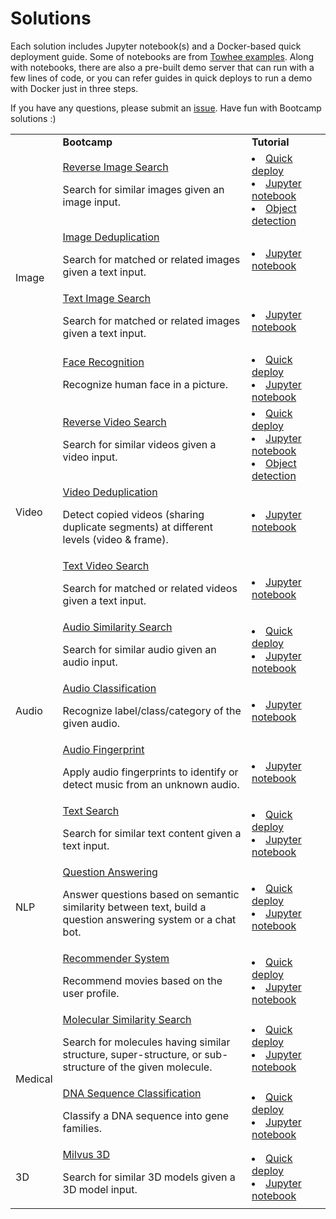 # Solutions
Each solution includes Jupyter notebook(s) and a Docker-based quick deployment guide.
Some of notebooks are from [Towhee examples](https://github.com/towhee-io/examples).
Along with notebooks, there are also a pre-built demo server that can run with a few lines of code,
or you can refer guides in quick deploys to run a demo with Docker just in three steps.

If you have any questions, please submit an [issue](https://github.com/milvus-io/bootcamp/issues/new/choose).
Have fun with Bootcamp solutions :)

<table>
    <tr>
        <td><b></b></td>
        <td width="60%"><b>Bootcamp</b></td>
        <td><b>Tutorial</b></td>
    </tr>
    <tr>
        <td rowspan="4">Image</td>
        <td >
            <a href="./image/reverse_image_search">Reverse Image Search</a>
            <p>Search for similar images given an image input.</p>
        </td>
        <td>
            <li><a href="./image/reverse_image_search/quick_deploy">Quick deploy</a></li>
            <li><a href="https://github.com/towhee-io/examples/tree/main/image/reverse_image_search">Jupyter notebook</a></li>
            <li><a href="./image/reverse_image_search/object_detection">Object detection</a></li>
        </td>
    </tr>
    <tr>
        <td>
            <a href="">Image Deduplication</a>
            <p>Search for matched or related images given a text input.</p>
        </td>
        <td>
            <!-- li><a href="">Quick deploy</a></li-->
            <li><a href="https://github.com/towhee-io/examples/tree/main/image/image_deduplication">Jupyter notebook</a></li>
        </td>
    </tr>
    <tr>
        <td>
            <a href="./image/text_image_search">Text Image Search</a>
            <p>Search for matched or related images given a text input.</p>
        </td>
        <td>
            <!-- li><a href="">Quick deploy</a></li-->
            <li><a href="https://github.com/towhee-io/examples/tree/main/image/text_image_search">Jupyter notebook</a></li>
        </td>
    </tr>
    <tr>
        <td >
            <a href="/image/face_recognition_system">Face Recognition</a>
            <p>Recognize human face in a picture.</p>
        </td>
        <td>
            <li><a href="./image/face_recognition_system/quick_deploy">Quick deploy</a></li>
            <li><a href="./image/face_recognition_system/face_recognition_bootcamp.ipynb">Jupyter notebook</a></li>
        </td>
    </tr>
    <tr>
        <td rowspan="3">Video</td>
        <td >
            <a href="./video/video_similarity_search">Reverse Video Search</a>
            <p>Search for similar videos given a video input.</p>
        </td>
        <td>
            <li><a href="./video/video_similarity_search/quick_deploy">Quick deploy</a></li>
            <li><a href="https://github.com/towhee-io/examples/tree/main/video/reverse_video_search">Jupyter notebook</a></li>
            <li><a href="./video/video_similarity_search/object_detection">Object detection</a></li>
        </td>
    </tr>
    <tr>
        <td >
            <a href="">Video Deduplication</a>
            <p>Detect copied videos (sharing duplicate segments) at different levels (video & frame).</p>
        </td>
        <td>
            <!--li><a href="">Quick deploy</a></li-->
            <li><a href="https://github.com/towhee-io/examples/tree/main/video/video_deduplication">Jupyter notebook</a></li>
        </td>
    </tr>
    <tr>
        <td >
            <a href="./video/text_video_search">Text Video Search</a>
            <p>Search for matched or related videos given a text input.</p>
        </td>
        <td>
            <!--li><a href="">Quick deploy</a></li-->
            <li><a href="https://github.com/towhee-io/examples/tree/main/video/text_video_retrieval">Jupyter notebook</a></li>
        </td>
    </tr>
    <tr>
        <td rowspan="3">Audio</td>
        <td >
            <a href="./audio/audio_similarity_search">Audio Similarity Search</a>
            <p>Search for similar audio given an audio input.</p>
        </td>
        <td>
            <li><a href="./audio/audio_similarity_search/quick_deploy">Quick deploy</a></li>
            <li><a href="./audio/audio_similarity_search/audio_similarity_search.ipynb">Jupyter notebook</a></li>
        </td>
    <tr>
        <td >
            <a href="">Audio Classification</a>
            <p>Recognize label/class/category of the given audio.</p>
        </td>
        <td>
            <!--li><a href="">Quick deploy</a></li-->
            <li><a href="https://github.com/towhee-io/examples/tree/main/audio/audio_classification">Jupyter notebook</a></li>
        </td>
    </tr>
    <tr>
        <td >
            <a href="">Audio Fingerprint</a>
            <p>Apply audio fingerprints to identify or detect music from an unknown audio.</p>
        </td>
        <td>
            <!--li><a href="">Quick deploy</a></li-->
            <li><a href="https://github.com/towhee-io/examples/tree/main/audio/audio_fingerprint">Jupyter notebook</a></li>
        </td>
    </tr>
    <tr>
        <td rowspan="3">NLP</td>
        <td >
            <a href="./nlp/text_search">Text Search</a>
            <p>Search for similar text content given a text input.</p>
        </td>
        <td>
            <li><a href="./nlp/text_search/quick_deploy">Quick deploy</a></li>
            <li><a href="https://github.com/towhee-io/examples/tree/main/nlp/text_search">Jupyter notebook</a></li>
        </td>
    </tr>
    <tr>
        <td >
            <a href="./nlp/question_answering_system">Question Answering</a>
            <p>Answer questions based on semantic similarity between text, build a question answering system or a chat bot.</p>
        </td>
        <td>
            <li><a href="./nlp/question_answering_system/quick_deploy">Quick deploy</a></li>
            <li><a href="https://github.com/towhee-io/examples/tree/main/nlp/question_answering">Jupyter notebook</a></li>
        </td>
    </tr>
    <tr>
        <td >
            <a href="./recommender_system">Recommender System</a>
            <p>Recommend movies based on the user profile.</p>
        </td>
        <td>
            <li><a href="./nlp/recommender_system/quick_deploy">Quick deploy</a></li>
            <li><a href="./nlp/recommender_system/recommender_system.ipynb">Jupyter notebook</a></li>
        </td>
    </tr>
    <tr>
        <td rowspan="2">Medical</td>
        <td >
            <a href="./medical/molecular_similarity_search">Molecular Similarity Search</a>
            <p>Search for molecules having similar structure, super-structure, or sub-structure of the given molecule.</p>
        </td>
        <td>
            <li><a href="./medical/molecular_similarity_search/quick_deploy">Quick deploy</a></li>
            <li><a href="https://github.com/towhee-io/examples/tree/main/medical/molecular_search">Jupyter notebook</a></li>
        </td>
    </tr>
    <tr>
        <td >
            <a href="./medical/dna_sequence_classification">DNA Sequence Classification</a>
            <p>Classify a DNA sequence into gene families.</p>
        </td>
        <td>
            <li><a href="./medical/dna_sequence_classification/quick_deploy">Quick deploy</a></li>
            <li><a href="./medical/dna_sequence_classification/dna_sequence_classification.ipynb">Jupyter notebook</a></li>
        </td>
    </tr>
    <tr>
        <td rowspan="1">3D</td>
        <td >
            <a href="./3d/milvus3d">Milvus 3D</a>
            <p>Search for similar 3D models given a 3D model input.</p>
        </td>
        <td>
            <li><a href="./3d/milvus3d/quick_deploy">Quick deploy</a></li>
            <li><a href="./3d/milvus3d/jupyter_notebook">Jupyter notebook</a></li>
        </td>
    </tr>
</table>
